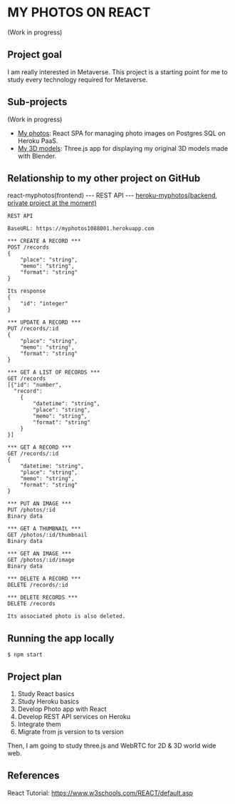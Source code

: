 # MY PHOTOS ON REACT

(Work in progress)

## Project goal

I am really interested in Metaverse. This project is a starting point for me to study every technology required for Metaverse.

## Sub-projects

(Work in progress)

- [My photos](/myphotos): React SPA for managing photo images on Postgres SQL on Heroku PaaS.
- [My 3D models](/three): Three.js app for displaying my original 3D models made with Blender.

## Relationship to my other project on GitHub

react-myphotos(frontend) --- REST API --- [heroku-myphotos(backend, private project at the moment)](https://github.com/araobp/heroku-myphotos)

```
REST API

BaseURL: https://myphotos1088001.herokuapp.com

*** CREATE A RECORD ***
POST /records
{
    "place": "string",
    "memo": "string",
    "format": "string"
}

Its response
{
    "id": "integer"
}

*** UPDATE A RECORD ***
PUT /records/:id
{
    "place": "string",
    "memo": "string",
    "format": "string"
}

*** GET A LIST OF RECORDS ***
GET /records
[{"id": "number", 
  "record":
    {
        "datetime": "string",
        "place": "string",
        "memo": "string",
        "format": "string"
    }
}]

*** GET A RECORD ***
GET /records/:id
{
    "datetime: "string",
    "place": "string",
    "memo": "string",
    "format": "string"
}

*** PUT AN IMAGE ***
PUT /photos/:id
Binary data

*** GET A THUMBNAIL ***
GET /photos/:id/thumbnail
Binary data

*** GET AN IMAGE ***
GET /photos/:id/image
Binary data

*** DELETE A RECORD ***
DELETE /records/:id

*** DELETE RECORDS ***
DELETE /records

Its associated photo is also deleted.

```

## Running the app locally

```
$ npm start
```

## Project plan

1. Study React basics
2. Study Heroku basics
3. Develop Photo app with React
4. Develop REST API services on Heroku
5. Integrate them
6. Migrate from js version to ts version

Then, I am going to study three.js and WebRTC for 2D & 3D world wide web.

## References

React Tutorial: https://www.w3schools.com/REACT/default.asp
